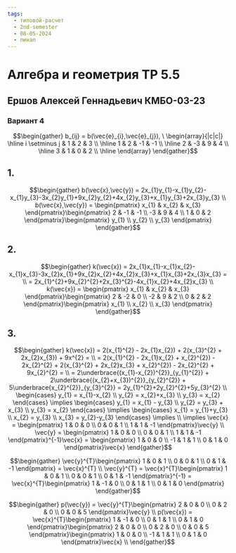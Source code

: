 ```yaml
---
tags:
  - типовой-расчет
  - 2nd-semester
  - 08-05-2024
  - линал
---
```


# Алгебра и геометрия ТР 5.5

## Ершов Алексей Геннадьевич КМБО-03-23

### Вариант 4

$$\begin{gather}
b_{ij} = b(\vec{e}_{i},\vec{e}_{j}), \ \begin{array}{|c|c|}
\hline i \setminus j & 1 & 2 & 3 \\
\hline 1 & 2 & -1 & -1 \\
\hline 2 & -3 & 9 & 4 \\
\hline 3 & 1 & 0 & 2 \\
\hline
\end{array}
\end{gather}$$

## 1.

$$\begin{gather}
b(\vec{x},\vec{y}) = 2x_{1}y_{1}-x_{1}y_{2}-x_{1}y_{3}-3x_{2}y_{1}+9x_{2}y_{2}+4x_{2}y_{3}+x_{1}y_{3}+2x_{3}y_{3} \\
b(\vec{x},\vec{y}) = \begin{pmatrix}
x_{1} & x_{2} & x_{3}
\end{pmatrix}\begin{pmatrix}
2 & -1 & -1 \\
-3 & 9 & 4 \\
1 & 0 & 2
\end{pmatrix}\begin{pmatrix}
y_{1} \\
y_{2} \\
y_{3}
\end{pmatrix}
\end{gather}$$

## 2.

$$\begin{gather}
k(\vec{x}) = 2x_{1}x_{1}-x_{1}x_{2}-x_{1}x_{3}-3x_{2}x_{1}+9x_{2}x_{2}+4x_{2}x_{3}+x_{1}x_{3}+2x_{3}x_{3} = \\
= 2x_{1}^{2}+9x_{2}^{2}+2x_{3}^{2}-4x_{1}x_{2}+4x_{2}x_{3} \\
k(\vec{x}) = \begin{pmatrix}
x_{1} & x_{2} & x_{3}
\end{pmatrix}\begin{pmatrix}
2 & -2 & 0 \\
-2 & 9 & 2 \\
0 & 2 & 2
\end{pmatrix}\begin{pmatrix}
x_{1} \\
x_{2} \\
x_{3}
\end{pmatrix}
\end{gather}$$

## 3.

$$\begin{gather}
k(\vec{x}) = 2(x_{1}^{2} - 2x_{1}x_{2}) + 2(x_{3}^{2} + 2x_{2}x_{3}) + 9x^{2} = \\
= 2(x_{1}^{2} - 2x_{1}x_{2} + x_{2}^{2}) - 2x_{2}^{2} + 2(x_{3}^{2} + 2x_{2}x_{3} + x_{2}^{2}) - 2x_{2}^{2} + 9x_{2}^{2} = \\
= 2\underbrace{(x_{1}-x_{2})^{2}}_{y_{1}^{2}} + 2\underbrace{(x_{2}+x_{3})^{2}}_{y_{2}^{2}} + 5\underbrace{x_{2}^{2}}_{y_{3}^{2}} = 2y_{1}^{2}+2y_{2}^{2}+5y_{3}^{2} \\
\begin{cases}
y_{1} = x_{1}-x_{2} \\
y_{2} = x_{2}+x_{3} \\
y_{3} = x_{2}
\end{cases} \implies \begin{cases}
y_{1} = x_{1} - y_{3} \\
y_{2} = y_{3} + x_{3} \\
y_{3} = x_{2}
\end{cases} \implies \begin{cases}
x_{1} = y_{1}+y_{3} \\
x_{2} = y_{3} \\
x_{3} = y_{2}-y_{3}
\end{cases} \implies \\
\implies \vec{x} = \begin{pmatrix}
1 & 0 & 0 \\
0 & 0 & 1 \\
1 & 1 & -1
\end{pmatrix}\vec{y} \\
\vec{y} = \begin{pmatrix}
1 & 0 & 0 \\
0 & 0 & 1 \\
1 & 1 & -1
\end{pmatrix}^{-1}\vec{x} = \begin{pmatrix}
1 & 0 & 0 \\
-1 & 1 & 1 \\
0 & 1 & 0
\end{pmatrix}\vec{x}
\end{gather}$$

$$\begin{gather}
\vec{y}^{T}\begin{pmatrix}
1 & 0 & 1 \\
0 & 0 & 1 \\
0 & 1 & -1
\end{pmatrix} = \vec{x}^{T} \\
\vec{y}^{T} = \vec{x}^{T}\begin{pmatrix}
1 & 0 & 1 \\
0 & 0 & 1 \\
0 & 1 & -1
\end{pmatrix}^{-1} = \vec{x}^{T}\begin{pmatrix}
1 & -1 & 0 \\
0 & 1 & 1 \\
0 & 1 & 0
\end{pmatrix}
\end{gather}$$

$$\begin{gather}
p(\vec{y}) = \vec{y}^{T}\begin{pmatrix}
2 & 0 & 0 \\
0 & 2 & 0 \\
0 & 0 & 5
\end{pmatrix}\vec{y} \\
p(\vec{x}) = \vec{x}^{T}\begin{pmatrix}
1 & -1 & 0 \\
0 & 1 & 1 \\
0 & 1 & 0
\end{pmatrix}\begin{pmatrix}
2 & 0 & 0 \\
0 & 2 & 0 \\
0 & 0 & 5
\end{pmatrix}\begin{pmatrix}
1 & 0 & 0 \\
-1 & 1 & 1 \\
0 & 1 & 0
\end{pmatrix}\vec{x} \\
\end{gather}$$
